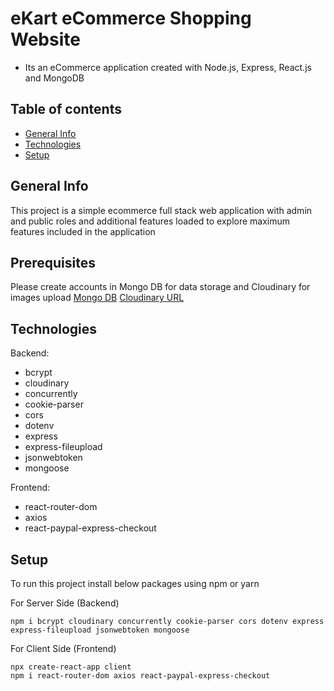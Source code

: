 # eKart eCommerce Shopping Website
- Its an eCommerce application created with Node.js, Express, React.js and MongoDB

## Table of contents
* [General Info](#general-info)
* [Technologies](#technologies)
* [Setup](#setup)

## General Info
This project is a simple ecommerce full stack web application with admin and public roles and additional features loaded to explore maximum features included in the application

## Prerequisites
Please create accounts in Mongo DB for data storage and Cloudinary for images upload 
[Mongo DB](https://cloud.mongodb.com/)
[Cloudinary URL](https://cloudinary.com/)
## Technologies

Backend:

* bcrypt
* cloudinary
* concurrently
* cookie-parser
* cors
* dotenv
* express
* express-fileupload
* jsonwebtoken
* mongoose

Frontend:

* react-router-dom
* axios
* react-paypal-express-checkout
## Setup

To run this project install below packages using npm or yarn

For Server Side (Backend)
```
npm i bcrypt cloudinary concurrently cookie-parser cors dotenv express express-fileupload jsonwebtoken mongoose
```
For Client Side (Frontend)
```
npx create-react-app client
npm i react-router-dom axios react-paypal-express-checkout
```
